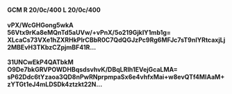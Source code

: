 #### GCM R 20/0c/400 L 20/0c/400
**vPX/WcGHGong5wkA**<br/>**56Vtx9rKa8eMQnTd5aUVw/+vPnX/5o219GjkIY1mb1g=**<br/>**XLcaCs73VXe1hZXRHkPIrCBbR0C7QdQGJzPc9Rg6MFJc7sT9nlYRtcaxjLj2MBEvH3TKbzCZpjmBF41R...**<br/><br/>
**31UNCwEkP4QATbkM**<br/>**O9De7bkGRVPOWDHBqsdsvhvK/DBqLRIh1EVejGcaLMA=**<br/>**sP62Ddc6tYzaoa3QD8nPwRNprpmpaSx6e4vhfxMai+w8evQTf4MIAaM+zYTGt1eJ4mLDSDk4ztzkt22N...**